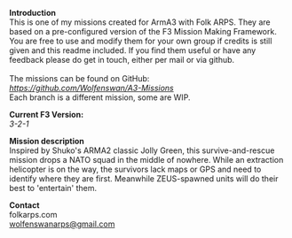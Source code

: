 <b>Introduction</b><br/>
This is one of my missions created for ArmA3 with Folk ARPS. They are based on a pre-configured version of the F3 Mission Making Framework. You are free to use and modify them for your own group if credits is still given and this readme included. If you find them useful or have any feedback please do get in touch, either per mail or via github.<br/><br/>
The missions can be found on GitHub:<br/>
<i>https://github.com/Wolfenswan/A3-Missions</i><br/>
Each branch is a different mission, some are WIP.<br/>

<b>Current F3 Version:</b><br/>
<i>3-2-1</i>

<b>Mission description</b><br/>
Inspired by Shuko's ARMA2 classic Jolly Green, this survive-and-rescue mission drops a NATO squad in the middle of nowhere. While an extraction helicopter is on the way, the survivors lack maps or GPS and need to identify where they are first. Meanwhile ZEUS-spawned units will do their best to 'entertain' them.

<b>Contact</b><br/>
folkarps.com<br/>
wolfenswanarps@gmail.com<br/>
